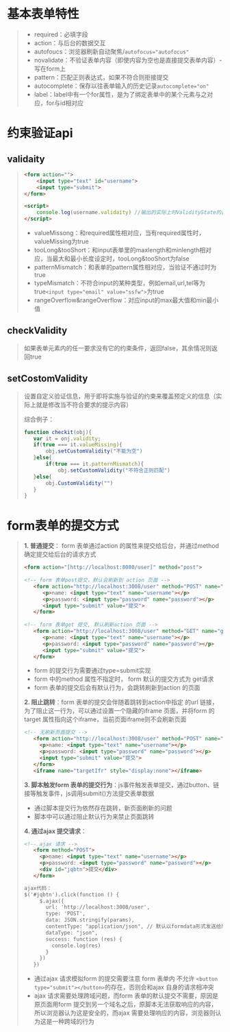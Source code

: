 # 基本表单特性

>- required：必填字段
>- action：与后台的数据交互
>- autofoucs：浏览器刷新自动聚焦/`autofocus="autofocus"`
>- novalidate：不验证表单内容（即使内容为空也是直接提交表单内容）- 写在form上
>- pattern：匹配正则表达式，如果不符合则拒接提交
>- autocomplete：保存以往表单输入的历史记录`autocomplete="on"`
>- label：label中有一个for属性，是为了绑定表单中的某个元素与之对应，for与id相对应
>

# 约束验证api
## validaity

> ```html
> <form action="">
>     <input type="text" id="username">
>     <input type="submit">
> </form>
> 
> <script>
>     console.log(username.validaity) //输出的实际上时ValidityState的各种属性
> </script>
> ```
>
> - valueMissong：和required属性相对应，当有required属性时，valueMissing为true
> - tooLong&tooShort：和input表单里的maxlength和minlength相对应，当最大和最小长度设定时，tooLong&tooShort为false
> - patternMismatch：和表单的pattern属性相对应，当验证不通过时为true
> - typeMismatch：不符合input的某种类型，例如email,url,tel等为true`<input type="email" value="ssfw">`为true
> - rangeOverflow&rangeOverflow：对应input的max最大值和min最小值
> 

## checkValidity
>如果表单元素内的任一要求没有它的约束条件，返回false，其余情况则返回true
>
## setCostomValidity
>设置自定义验证信息，用于即将实施与验证的约束来覆盖预定义的信息（实际上就是修改当不符合要求的提示内容）
>
>综合例子：
>
>```js
>function checkit(obj){
>    var it = onj.validity;
>    if(true === it.valueMissing){
>        obj.setCustomValidity("不能为空")
>    }else{
>        if(true === it.patternMismatch){
>            obj.setCustomValidity("不符合正则匹配")
>    }else{
>        obj.CustomValidity("")
>    }
>}
>```

# form表单的提交方式
>**1. 普通提交**： form 表单通过action 的属性来提交给后台，并通过method确定提交给后台的请求方式
>
>```html
><form action="[http://localhost:8080/user]" method="post">
>    
><!-- form 表单post提交，默认会刷新到 action 页面 -->
>    <form action="http://localhost:3008/user" method="POST" name="post提交">
>      	<p>name: <input type="text" name="username"></p>
>      	<p>password: <input type="password" name="password"></p>
>      	<input type="submit" value="提交">
>    </form>
>    
><!-- form 表单get 提交, 默认刷新action 页面 -->
>    <form action="http://localhost:3008/user" method="GET" name="get提交">
>      	<p>name: <input type="text" name="username"></p>
>     	<p>password: <input type="password" name="password"></p>
>      	<input type="submit" value="提交">
>    </form>
>```
>
>- form 的提交行为需要通过type=submit实现
>- form 中的method 属性不指定时， form 默认的提交方式为 get请求
>- form 表单的提交后会有默认行为，会跳转刷新到action 的页面
>
>**2. 阻止跳转**：form 表单的提交会伴随着跳转到action中指定 的url 链接，为了阻止这一行为，可以通过设置一个隐藏的iframe 页面，并将form 的target 属性指向这个iframe，当前页面iframe则不会刷新页面
>
>```html
><!-- 无刷新页面提交 -->
>    <form action="http://localhost:3008/user" method="POST" name="post提交" target="targetIfr">
>      <p>name: <input type="text" name="username"></p>
>      <p>password: <input type="password" name="password"></p>
>      <input type="submit" value="提交">
>    </form>
>    <iframe name="targetIfr" style="display:none"></iframe>
>```
>
>**3. 脚本触发form 表单的提交行为**：js事件触发表单提交，通过button、链接等触发事件，js调用submit()方法提交表单数据
>
>- 通过脚本提交行为依然存在跳转，新页面刷新的问题
>- 脚本中可以通过阻止默认行为来禁止页面跳转
>
>**4. 通过ajax 提交请求**：
>
>```html
><!-- ajax 请求 -->
>    <form method="POST">
>      <p>name: <input type="text" name="username"></p>
>      <p>password: <input type="password" name="password"></p>
>      <div id="jqbtn">提交</div>
>    </form>
>
>ajax代码：
> $('#jqbtn').click(function () {
>      $.ajax({
>        url: 'http://localhost:3008/user',
>        type: 'POST',
>        data: JSON.stringify(params),
>        contentType: "application/json", // 默认以formdata形式发送给后台
>        dataType: "json",
>        success: function (res) {
>          console.log(res)
>        }
>      })
>    })
>```
>
>- 通过ajax 请求模拟form 的提交需要注意 form 表单内 不允许 `<button type="submit"></button>`的存在，否则会和ajax 自身的请求相冲突
>- ajax 请求需要处理跨域问题，而form 表单的默认提交不需要，原因是原页面用form 提交到另一个域名之后，原脚本无法获取响应的内容，所以浏览器认为这是安全的，而ajax 需要处理响应的内容，浏览器则认为这是一种跨域的行为
>

